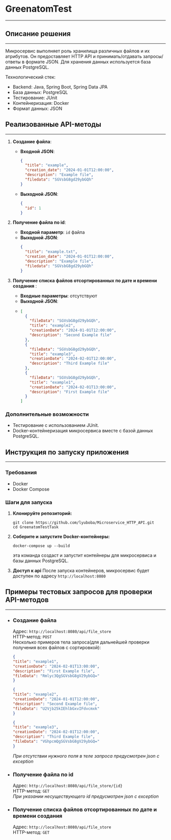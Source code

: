 # GreenatomTest
___
 

## Описание решения
___

Микросервис выполняет роль хранилища различных файлов и их атрибутов.
Он предоставляет HTTP API и принимать/отдавать запросы/ответы в формате JSON.
Для хранения данных используется база данных PostgreSQL.

Технологический стек:
+ Backend: Java, Spring Boot, Spring Data JPA
+ База данных: PostgreSQL
+ Тестирование: JUnit
+ Контейнеризация: Docker
+ Формат данных: JSON

## Реализованные API-методы
___
1. **Создание файла**:
    - **Входной JSON**:
      ```json
      {
        "title": "example",
        "creation_date": "2024-01-01T12:00:00",
        "description": "Example file",
        "filedata": "SGVsbG8gd29ybGQh"  
      }
      ```
    - **Выходной JSON**:
      ```json
      {
        "id": 1
      }
      ```

2. **Получение файла по id**:
    - **Входной параметр**: `id` файла
    - **Выходной JSON**:
      ```json
      {
        "title": "example.txt",
        "creation_date": "2024-01-01T12:00:00",
        "description": "Example file",
        "filedata": "SGVsbG8gd29ybGQh"   
      }
      ```

3. **Получение списка файлов отсортированных по дате и времени создания** :
    - **Входные параметры**: отсутствуют
    - **Выходной JSON**:
    - ```json
      [
        {
          "fileData": "SGVsbG8gd29ybGQh",
          "title": "example2",
          "creationDate": "2024-01-01T12:00:00",
          "description": "Second Example file"
        },
        {  
          "fileData": "SGVsbG8gd29ybGQh",
          "title": "example3",
          "creationDate": "2024-02-01T12:00:00",
          "description": "Third Example file"
        },
        {
          "fileData": "SGVsbG8gd29ybGQh",
          "title": "example1",
          "creationDate": "2024-02-01T13:00:00",
          "description": "First Example file"
        }
      ]
      ```
### Дополнительные возможности

- Тестирование с использованием JUnit.
- Docker-контейнеризация микросервиса вместе с базой данных PostgreSQL.

## Инструкция по запуску приложения
___

### Требования

- Docker
- Docker Compose

### Шаги для запуска

1. **Клонируйте репозиторий:**

   ```shell
   git clone https://github.com/lyuboba/Microservice_HTTP_API.git
   cd GreenatomTestTask

2. **Соберите и запустите Docker-контейнеры:**
   
   ```shell
   docker-compose up --build
   ```
   эта команда создаст и запустит контейнеры для микросервиса и базы данных PostgreSQL.

3. **Доступ к api**
   После запуска контейнеров, микросервис будет доступен по адресу `http://localhost:8080`

## Примеры тестовых запросов для проверки API-методов
___
+ ### Создание файла
   Адрес: `http://localhost:8080/api/file_store` <br>
   HTTP-метод: `POST` <br>
   Несколько примеров тела запроса(для дальнейшей проверки получения всех файлов с сортировкой):  
   ```json
  {
  "title": "example1",
  "creationDate": "2024-02-01T13:00:00",
  "description": "First Example file",
  "fileData": "Rmlyc3QgSGVsbG8gV29ybGQ="  
  } 
  ```
  ```json  
  {
  "title": "example2",
  "creationDate": "2024-01-01T12:00:00",
  "description": "Second Example file",
  "fileData": "U2Vjb25kIEhlbGxvIFdvcmxk"  
  }
  ```
  ```json  
  {
  "title": "example3",
  "creationDate": "2024-02-01T12:00:00",
  "description": "Third Example file",
  "fileData": "VGhpcmQgSGVsbG8gV29ybGQ="  
  }
  ```
  *При отсутствии нужного поля в теле запроса предусмотрен json c exception* <br>
+ ### Получение файла по id
  Адрес: `http://localhost:8080/api/file_store/{id}` <br>
  HTTP-метод: `GET` <br>
  *При указании несуществующего id предусмотрен json c exception* <br>
+ ### Получение списка файлов отсортированных по дате и времени создания
  Адрес: `http://localhost:8080/api/file_store` <br>
  HTTP-метод: `GET` <br> 
